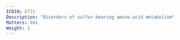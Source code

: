 ```yaml
---
ICD10: E721
Description: "Disorders of sulfur-bearing amino-acid metabolism"
Matters: Yes
Weight: 1
---
```

